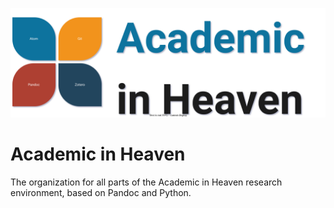 ![Academic in Heaven Logo](images/aih_logo.svg)

# Academic in Heaven


The organization for all parts of the Academic in Heaven research environment, based on Pandoc and Python.
